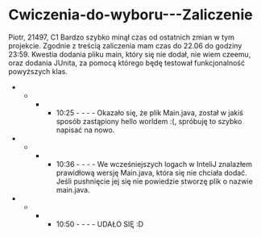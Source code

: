 # Cwiczenia-do-wyboru---Zaliczenie
Piotr, 21497, C1
Bardzo szybko minął czas od ostatnich zmian w tym projekcie.
Zgodnie z treścią zaliczenia mam czas do 22.06 do godziny 23:59.
Kwestia dodania pliku main, który się nie dodał, nie wiem czeemu, oraz dodania JUnita, za pomocą którego będę testował funkcjonalność powyższych klas.
- - - - 10:25 - - - -
Okazało się, że plik Main.java, został w jakiś sposób zastąpiony hello worldem :(, spróbuję to szybko napisać na nowo.
- - - - 10:36 - - - -
      We wcześniejszych logach w InteliJ znalazłem prawidłową wersję Main.java, która się nie chciała dodać.
      Jeśli pushnięcie jej się nie powiedzie stworzę plik o nazwie main.java.
- - - - 10:50 - - - -
        UDAŁO SIĘ :D

